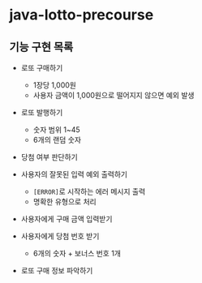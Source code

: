 # java-lotto-precourse

## 기능 구현 목록
- 로또 구매하기
  - 1장당 1,000원
  - 사용자 금액이 1,000원으로 떨어지지 않으면 예외 발생

- 로또 발행하기
  - 숫자 범위 1~45
  - 6개의 랜덤 숫자

- 당첨 여부 판단하기

- 사용자의 잘못된 입력 예외 출력하기
  - `[ERROR]`로 시작하는 에러 메시지 출력
  - 명확한 유형으로 처리

- 사용자에게 구매 금액 입력받기
- 사용자에게 당첨 번호 받기
  - 6개의 숫자 + 보너스 번호 1개

- 로또 구매 정보 파악하기